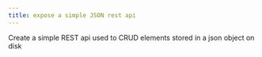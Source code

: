 ```yaml
---
title: expose a simple JSON rest api
---
```


Create a simple REST api used to CRUD elements stored in a json object on disk
